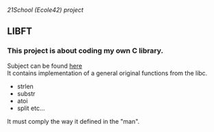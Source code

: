 *21School (Ecole42) project*

## LIBFT
### This project is about coding my own C library.
Subject can be found [here](https://github.com/veganwaldon/libft/blob/main/libft.pdf)  
It contains implementation of a general original functions from the libc.
- strlen
- substr
- atoi
- split etc...

It must comply the way it defined in the "man".
